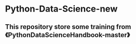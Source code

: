 # Python-Data-Science-new
## This repository store some training from 《PythonDataScienceHandbook-master》
